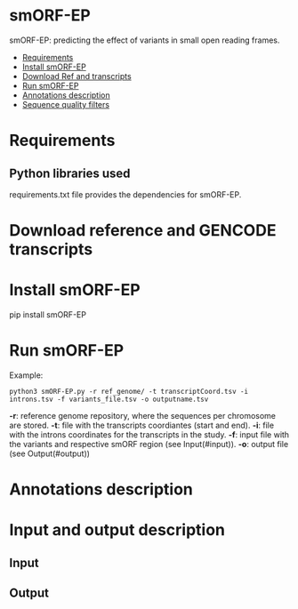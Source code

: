 # smORF-EP

smORF-EP: predicting the effect of variants in small open reading frames.


- [Requirements](#requirements)
- [Install smORF-EP](#install-smorf-ep)
- [Download Ref and transcripts](#donwload-reference-and-transcripts)
- [Run smORF-EP](#run-smorf-ep)
- [Annotations description](#annotations-description)
- [Sequence quality filters](#sequence-quality-filtes)





# Requirements

## Python libraries used

requirements.txt file provides the dependencies for smORF-EP.


<!-- 
- pandas (might require installation)
- re (might require installation)
- datetime
- os
- sys
- time -->



# Download reference and GENCODE transcripts
<!--Follow the [instructions.](https://github.com/Computational-Rare-Disease-Genomics-WHG/smORF-EP/blob/main/data)-->


# Install smORF-EP

pip install smORF-EP



# Run smORF-EP

Example:
```
python3 smORF-EP.py -r ref_genome/ -t transcriptCoord.tsv -i introns.tsv -f variants_file.tsv -o outputname.tsv
```
**-r**: reference genome repository, where the sequences per chromosome are stored.
**-t**: file with the transcripts coordiantes (start and end).
**-i**: file with the introns coordinates for the transcripts in the study.
**-f**: input file with the variants and respective smORF region (see Input(#input)).
**-o**: output file (see Output(#output))



# Annotations description


# Input and output description

## Input

## Output

